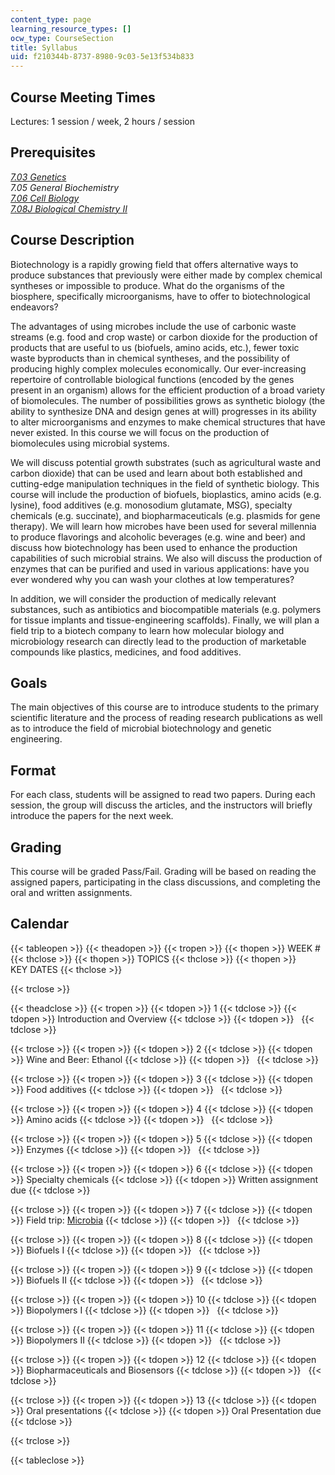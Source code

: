 ```yaml
---
content_type: page
learning_resource_types: []
ocw_type: CourseSection
title: Syllabus
uid: f210344b-8737-8980-9c03-5e13f534b833
---
```


Course Meeting Times
--------------------

Lectures: 1 session / week, 2 hours / session

Prerequisites
-------------

[_7.03 Genetics_](/courses/7-03-genetics-fall-2004)  
_7.05 General Biochemistry_  
[_7.06 Cell Biology_](/courses/7-06-cell-biology-spring-2007)  
[_7.08J Biological Chemistry II_](/courses/5-08j-biological-chemistry-ii-spring-2016)

Course Description
------------------

Biotechnology is a rapidly growing field that offers alternative ways to produce substances that previously were either made by complex chemical syntheses or impossible to produce. What do the organisms of the biosphere, specifically microorganisms, have to offer to biotechnological endeavors?

The advantages of using microbes include the use of carbonic waste streams (e.g. food and crop waste) or carbon dioxide for the production of products that are useful to us (biofuels, amino acids, etc.), fewer toxic waste byproducts than in chemical syntheses, and the possibility of producing highly complex molecules economically. Our ever-increasing repertoire of controllable biological functions (encoded by the genes present in an organism) allows for the efficient production of a broad variety of biomolecules. The number of possibilities grows as synthetic biology (the ability to synthesize DNA and design genes at will) progresses in its ability to alter microorganisms and enzymes to make chemical structures that have never existed. In this course we will focus on the production of biomolecules using microbial systems.

We will discuss potential growth substrates (such as agricultural waste and carbon dioxide) that can be used and learn about both established and cutting-edge manipulation techniques in the field of synthetic biology. This course will include the production of biofuels, bioplastics, amino acids (e.g. lysine), food additives (e.g. monosodium glutamate, MSG), specialty chemicals (e.g. succinate), and biopharmaceuticals (e.g. plasmids for gene therapy). We will learn how microbes have been used for several millennia to produce flavorings and alcoholic beverages (e.g. wine and beer) and discuss how biotechnology has been used to enhance the production capabilities of such microbial strains. We also will discuss the production of enzymes that can be purified and used in various applications: have you ever wondered why you can wash your clothes at low temperatures?

In addition, we will consider the production of medically relevant substances, such as antibiotics and biocompatible materials (e.g. polymers for tissue implants and tissue-engineering scaffolds). Finally, we will plan a field trip to a biotech company to learn how molecular biology and microbiology research can directly lead to the production of marketable compounds like plastics, medicines, and food additives.

Goals
-----

The main objectives of this course are to introduce students to the primary scientific literature and the process of reading research publications as well as to introduce the field of microbial biotechnology and genetic engineering.

Format
------

For each class, students will be assigned to read two papers. During each session, the group will discuss the articles, and the instructors will briefly introduce the papers for the next week.

Grading
-------

This course will be graded Pass/Fail. Grading will be based on reading the assigned papers, participating in the class discussions, and completing the oral and written assignments.

Calendar
--------

{{< tableopen >}}
{{< theadopen >}}
{{< tropen >}}
{{< thopen >}}
WEEK #
{{< thclose >}}
{{< thopen >}}
TOPICS
{{< thclose >}}
{{< thopen >}}
KEY DATES
{{< thclose >}}

{{< trclose >}}

{{< theadclose >}}
{{< tropen >}}
{{< tdopen >}}
1
{{< tdclose >}}
{{< tdopen >}}
Introduction and Overview
{{< tdclose >}}
{{< tdopen >}}
 
{{< tdclose >}}

{{< trclose >}}
{{< tropen >}}
{{< tdopen >}}
2
{{< tdclose >}}
{{< tdopen >}}
Wine and Beer: Ethanol
{{< tdclose >}}
{{< tdopen >}}
 
{{< tdclose >}}

{{< trclose >}}
{{< tropen >}}
{{< tdopen >}}
3
{{< tdclose >}}
{{< tdopen >}}
Food additives
{{< tdclose >}}
{{< tdopen >}}
 
{{< tdclose >}}

{{< trclose >}}
{{< tropen >}}
{{< tdopen >}}
4
{{< tdclose >}}
{{< tdopen >}}
Amino acids
{{< tdclose >}}
{{< tdopen >}}
 
{{< tdclose >}}

{{< trclose >}}
{{< tropen >}}
{{< tdopen >}}
5
{{< tdclose >}}
{{< tdopen >}}
Enzymes
{{< tdclose >}}
{{< tdopen >}}
 
{{< tdclose >}}

{{< trclose >}}
{{< tropen >}}
{{< tdopen >}}
6
{{< tdclose >}}
{{< tdopen >}}
Specialty chemicals
{{< tdclose >}}
{{< tdopen >}}
Written assignment due
{{< tdclose >}}

{{< trclose >}}
{{< tropen >}}
{{< tdopen >}}
7
{{< tdclose >}}
{{< tdopen >}}
Field trip: [Microbia](http://www.microbia.com/)
{{< tdclose >}}
{{< tdopen >}}
 
{{< tdclose >}}

{{< trclose >}}
{{< tropen >}}
{{< tdopen >}}
8
{{< tdclose >}}
{{< tdopen >}}
Biofuels I
{{< tdclose >}}
{{< tdopen >}}
 
{{< tdclose >}}

{{< trclose >}}
{{< tropen >}}
{{< tdopen >}}
9
{{< tdclose >}}
{{< tdopen >}}
Biofuels II
{{< tdclose >}}
{{< tdopen >}}
 
{{< tdclose >}}

{{< trclose >}}
{{< tropen >}}
{{< tdopen >}}
10
{{< tdclose >}}
{{< tdopen >}}
Biopolymers I
{{< tdclose >}}
{{< tdopen >}}
 
{{< tdclose >}}

{{< trclose >}}
{{< tropen >}}
{{< tdopen >}}
11
{{< tdclose >}}
{{< tdopen >}}
Biopolymers II
{{< tdclose >}}
{{< tdopen >}}
 
{{< tdclose >}}

{{< trclose >}}
{{< tropen >}}
{{< tdopen >}}
12
{{< tdclose >}}
{{< tdopen >}}
Biopharmaceuticals and Biosensors
{{< tdclose >}}
{{< tdopen >}}
 
{{< tdclose >}}

{{< trclose >}}
{{< tropen >}}
{{< tdopen >}}
13
{{< tdclose >}}
{{< tdopen >}}
Oral presentations
{{< tdclose >}}
{{< tdopen >}}
Oral Presentation due
{{< tdclose >}}

{{< trclose >}}

{{< tableclose >}}